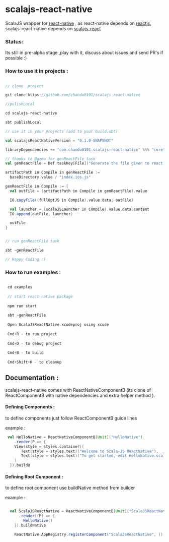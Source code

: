 # scalajs-react-native

ScalaJS wrapper for [react-native](https://facebook.github.io/react-native/) , as react-native depends on [reactjs](http://facebook.github.io/react/), scalajs-react-native depends on [scalajs-react](https://github.com/japgolly/scalajs-react)


### Status:
Its still in pre-alpha stage ,play with it, discuss about issues and send PR's if possible :)


### How to use it in projects :

```scala

// clone  project

git clone https://github.com/chandu0101/scalajs-react-native

//pulishLocal

cd scalajs-react-native

sbt publishLocal

// use it in your projects (add to your build.sbt)

val scalajsReactNativeVersion = "0.1.0-SNAPSHOT"

libraryDependencies += "com.chandu0101.scalajs-react-native" %%% "core" % scalajsReactNativeVersion

// thanks to @gzmo for genReactFile task 
val genReactFile = Def.taskKey[File]("Generate the file given to react native")

artifactPath in Compile in genReactFile :=
  baseDirectory.value / "index.ios.js"

genReactFile in Compile := {
  val outFile = (artifactPath in Compile in genReactFile).value

  IO.copyFile((fullOptJS in Compile).value.data, outFile)

  val launcher = (scalaJSLauncher in Compile).value.data.content
  IO.append(outFile, launcher)

  outFile
}


// run genReactFile task 

sbt ~genReactFile

// Happy Coding :) 

```

### How to run examples : 

```scala

 cd examples
 
 // start react-native package
 
 npm run start 
 
 sbt ~genReactFile
 
 Open ScalaJSReactNative.xcodeproj using xcode
 
 Cmd+R - to run project
 
 Cmd+D - to debug project
 
 Cmd+B - to build
 
 Cmd+Shift+K - to cleanup

```

## Documentation : 

scalajs-react-native comes with ReactNativeComponentB (its clone of  ReactComponentB with native dependencies and extra helper method ).

#### Defining Components :

to define components just follow ReactComponentB guide lines

example : 

```scala
 val HelloNative = ReactNativeComponentB[Unit]("HelloNative")
    .render(P => {
    View(style = styles.container)(
       Text(style = styles.text)("Welcome to Scala-JS ReactNative"),
       Text(style = styles.text)("To get started, edit HelloNative.scala ")
    )
  }).buildU

```

#### Defining Root Component : 

to define root component use buildNative method from builder

example : 

```scala

  val ScalaJSReactNative = ReactNativeComponentB[Unit]("ScalaJSReactNative")
      .render((P) => {
        HelloNative()
    }).buildNative

    ReactNative.AppRegistry.registerComponent("ScalaJSReactNative", () => ScalaJSReactNative)
    
```
